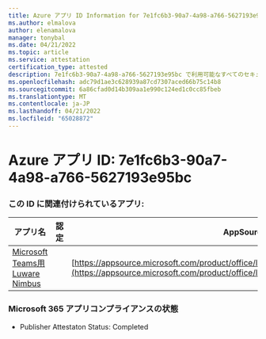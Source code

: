 ```yaml
---
title: Azure アプリ ID Information for 7e1fc6b3-90a7-4a98-a766-5627193e95bc
ms.author: elmalova
author: elenamalova
manager: tonybal
ms.date: 04/21/2022
ms.topic: article
ms.service: attestation
certification_type: attested
description: 7e1fc6b3-90a7-4a98-a766-5627193e95bc で利用可能なすべてのセキュリティとコンプライアンス情報。
ms.openlocfilehash: adc79d1ae3c628939a87cd7307aced66b75c14b8
ms.sourcegitcommit: 6a86cfad0d14b309aa1e990c124ed1c0cc85fbeb
ms.translationtype: MT
ms.contentlocale: ja-JP
ms.lasthandoff: 04/21/2022
ms.locfileid: "65028872"
---
```

# <a name="azure-app-id-7e1fc6b3-90a7-4a98-a766-5627193e95bc"></a>Azure アプリ ID: 7e1fc6b3-90a7-4a98-a766-5627193e95bc


### <a name="apps-associated-with-this-id"></a>この ID に関連付けられているアプリ:
| **アプリ名** | **認定** | **AppSource で表示する** |
|--------------|---------------|-----------------------|
| [Microsoft Teams用 Luware Nimbus](../forward/luwareagzurich.advanced_routing_azure_marketplace.md) |  | [https://appsource.microsoft.com/product/office/luwareagzurich.advanced_routing_azure_marketplace](https://appsource.microsoft.com/product/office/luwareagzurich.advanced_routing_azure_marketplace) |

### <a name="microsoft-365-app-compliance-status"></a>Microsoft 365 アプリコンプライアンスの状態
- Publisher Attestaton Status: Completed
